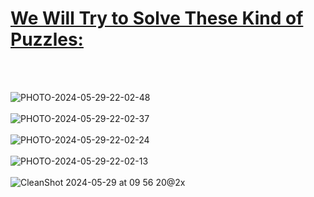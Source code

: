 <h1><u>We Will Try to Solve These Kind of Puzzles:</u></h1></br></br>

 ![PHOTO-2024-05-29-22-02-48](https://github.com/borakasmer/CrackTheCode/assets/9459881/1c2dad22-f877-4d3b-812e-d808fc34a8bc)</br></br>
 ![PHOTO-2024-05-29-22-02-37](https://github.com/borakasmer/CrackTheCode/assets/9459881/27f9476b-a361-488d-8f02-b6a43a6e4b51)</br></br>
 ![PHOTO-2024-05-29-22-02-24](https://github.com/borakasmer/CrackTheCode/assets/9459881/1add6283-1411-4a77-b75d-4e555db10852)</br></br>
 ![PHOTO-2024-05-29-22-02-13](https://github.com/borakasmer/CrackTheCode/assets/9459881/ba9361c5-6ad5-4c41-ab9b-5db665c4d410)</br></br>
 ![CleanShot 2024-05-29 at 09 56 20@2x](https://github.com/borakasmer/CrackTheCode/assets/9459881/3973abad-5da8-480b-a8ce-1316bbb5680b)<br></br>
